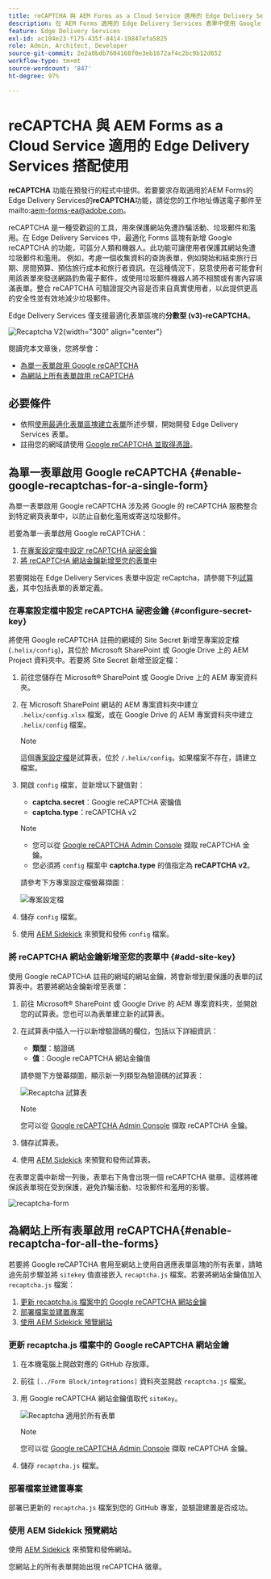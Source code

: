```yaml
---
title: reCAPTCHA 與 AEM Forms as a Cloud Service 適用的 Edge Delivery Services 搭配使用
description: 在 AEM Forms 適用的 Edge Delivery Services 表單中使用 Google reCAPTCHA
feature: Edge Delivery Services
exl-id: ac104e23-f175-435f-8414-19847efa5825
role: Admin, Architect, Developer
source-git-commit: 2e2a0bdb7604168f0e3eb1672af4c2bc9b12d652
workflow-type: tm+mt
source-wordcount: '847'
ht-degree: 97%

---
```



# reCAPTCHA 與 AEM Forms as a Cloud Service 適用的 Edge Delivery Services 搭配使用

<span>**reCAPTCHA** 功能在預發行的程式中提供。若要要求存取適用於AEM Forms的Edge Delivery Services的&#x200B;**reCAPTCHA**&#x200B;功能，請從您的工作地址傳送電子郵件至mailto:aem-forms-ea@adobe.com。</span>

reCAPTCHA 是一種受歡迎的工具，用來保護網站免遭詐騙活動、垃圾郵件和濫用。在 Edge Delivery Services 中，最適化 Forms 區塊有新增 Google reCAPTCHA 的功能，可區分人類和機器人。此功能可讓使用者保護其網站免遭垃圾郵件和濫用。
例如，考慮一個收集資料的查詢表單，例如開始和結束旅行日期、房間預算、預估旅行成本和旅行者資訊。在這種情況下，惡意使用者可能會利用該表單來發送網路釣魚電子郵件，或使用垃圾郵件機器人將不相關或有害內容填滿表單。整合 reCAPTCHA 可驗證提交內容是否來自真實使用者，以此提供更高的安全性並有效地減少垃圾郵件。

<!-- ![Recaptcha Image](/help/edge/docs/forms/assets/recaptcha-image.png){width="300" align="center"} -->

Edge Delivery Services 僅支援最適化表單區塊的&#x200B;**分數型 (v3)-reCAPTCHA**。

![Recaptcha V2](/help/forms/assets/recaptcha-v2-invisible.png){width="300" align="center"}


閱讀完本文章後，您將學會：
- [為單一表單啟用 Google reCAPTCHA](#enable-google-recaptchas-for-a-single-form)
- [為網站上所有表單啟用 reCAPTCHA](#enable-recaptcha-for-all-the-forms)

## 必要條件

- 依照[使用最適化表單區塊建立表單](/help/edge/docs/forms/create-forms.md)所述步驟，開始開發 Edge Delivery Services 表單。
- 註冊您的網域請使用 [Google reCAPTCHA 並取得憑證](https://www.google.com/recaptcha/admin/create)。

## 為單一表單啟用 Google reCAPTCHA {#enable-google-recaptchas-for-a-single-form}

為單一表單啟用 Google reCAPTCHA 涉及將 Google 的 reCAPTCHA 服務整合到特定網頁表單中，以防止自動化濫用或寄送垃圾郵件。

若要為單一表單啟用 Google reCAPTCHA：

1. [在專案設定檔中設定 reCAPTCHA 祕密金鑰](#configure-secret-key)
1. [將 reCAPTCHA 網站金鑰新增至您的表單中](#add-site-key)

若要開始在 Edge Delivery Services 表單中設定 reCaptcha，請參閱下列[試算表](/help/edge/docs/forms/assets/recaptcha.xlsx)，其中包括表單的表單定義。

### 在專案設定檔中設定 reCAPTCHA 祕密金鑰 {#configure-secret-key}

將使用 Google reCAPTCHA 註冊的網域的 Site Secret 新增至專案設定檔 (`.helix/config`)，其位於 Microsoft SharePoint 或 Google Drive 上的 AEM Project 資料夾中。若要將 Site Secret 新增至設定檔：

1. 前往您儲存在 Microsoft® SharePoint 或 Google Drive 上的 AEM 專案資料夾。
1. 在 Microsoft SharePoint 網站的 AEM 專案資料夾中建立 `.helix/config.xlsx` 檔案，或在 Google Drive 的 AEM 專案資料夾中建立 `.helix/config` 檔案。

   >[!NOTE]
   >
   > 這個[專案設定檔](https://www.aem.live/docs/configuration)是試算表，位於 `/.helix/config`。如果檔案不存在，請建立檔案。

1. 開啟 `config` 檔案，並新增以下鍵值對：

   - **captcha.secret**：Google reCAPTCHA 密鑰值
   - **captcha.type**：reCAPTCHA v2

   >[!NOTE]
   >
   >  - 您可以從 [Google reCAPTCHA Admin Console](https://www.google.com/recaptcha/admin) 擷取 reCAPTCHA 金鑰。
   >  - 您必須將 `config` 檔案中 **captcha.type** 的值指定為 **reCAPTCHA v2**。

   請參考下方專案設定檔螢幕擷圖：

   ![專案設定檔](/help/forms/assets/recaptcha-config-file.png)

1. 儲存 `config` 檔案。

1. 使用 [AEM Sidekick](https://www.aem.live/developer/tutorial#preview-and-publish-your-content) 來預覽和發佈 `config` 檔案。

### 將 reCAPTCHA 網站金鑰新增至您的表單中 {#add-site-key}

使用 Google reCAPTCHA 註冊的網域的網站金鑰，將會新增到要保護的表單的試算表中。若要將網站金鑰新增至表單：

1. 前往 Microsoft® SharePoint 或 Google Drive 的 AEM 專案資料夾，並開啟您的試算表。您也可以為表單建立新的試算表。
1. 在試算表中插入一行以新增驗證碼的欄位，包括以下詳細資訊：
   - **類型**：驗證碼
   - **值**：Google reCAPTCHA 網站金鑰值

   請參閱下方螢幕擷圖，顯示新一列類型為驗證碼的試算表：

   ![Recaptcha 試算表](/help/edge/docs/forms/assets/recaptcha-spreadsheet.png)

   >[!NOTE]
   >
   >  您可以從 [Google reCAPTCHA Admin Console](https://www.google.com/recaptcha/admin) 擷取 reCAPTCHA 金鑰。

1. 儲存試算表。
1. 使用 [AEM Sidekick](https://www.aem.live/developer/tutorial#preview-and-publish-your-content) 來預覽和發佈試算表。

在表單定義中新增一列後，表單右下角會出現一個 reCAPTCHA 徽章。這樣將確保該表單現在受到保護，避免詐騙活動、垃圾郵件和濫用的影響。

![recaptcha-form](/help/edge/docs/forms/assets/recaptcha-form.png)

## 為網站上所有表單啟用 reCAPTCHA{#enable-recaptcha-for-all-the-forms}

若要將 Google reCAPTCHA 套用至網站上使用自適應表單區塊的所有表單，請略過先前步驟並將 `sitekey` 值直接嵌入 `recaptcha.js` 檔案。若要將網站金鑰值加入 `recaptcha.js` 檔案：

1. [更新 recaptcha.js 檔案中的 Google reCAPTCHA 網站金鑰](#1-update-google-recaptcha-site-key-in-recaptchajs-file)
1. [部署檔案並建置專案](#2-deploy-the-file-and-build-the-project)
1. [使用 AEM Sidekick 預覽網站](#3-preview-the-site-using-the-aem-sidekick)

### 更新 recaptcha.js 檔案中的 Google reCAPTCHA 網站金鑰

1. 在本機電腦上開啟對應的 GitHub 存放庫。
1. 前往 `[../Form Block/integrations]` 資料夾並開啟 `recaptcha.js` 檔案。
1. 用 Google reCAPTCHA 網站金鑰值取代 `siteKey`。

   ![Recaptcha 適用於所有表單](/help/forms/assets/recaptcha-apply-to-all-forms.png)

   >[!NOTE]
   >
   >  您可以從 [Google reCAPTCHA Admin Console](https://www.google.com/recaptcha/admin) 擷取 reCAPTCHA 金鑰。

1. 儲存 `recaptcha.js` 檔案。

### 部署檔案並建置專案

部署已更新的 `recaptcha.js` 檔案到您的 GitHub 專案，並驗證建置是否成功。

### 使用 AEM Sidekick 預覽網站

使用 [AEM Sidekick](https://www.aem.live/developer/tutorial#preview-and-publish-your-content) 來預覽和發佈網站。

您網站上的所有表單開始出現 reCAPTCHA 徽章。


